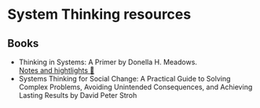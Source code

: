 # System Thinking resources

## Books

- Thinking in Systems: A Primer by Donella H. Meadows.  
 [Notes and hightlights 📝](notes/thinking-in-systems-book.md)
- Systems Thinking for Social Change: A Practical Guide to Solving Complex Problems, Avoiding Unintended Consequences, and Achieving Lasting Results by David Peter Stroh
